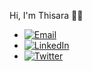 Hi, I'm Thisara 🙋‍♂️

- [![Email](https://img.shields.io/badge/-Email-black?logo=mail&logoColor=white)](mailto:thisarashaminda197@gmail.com)
- [![LinkedIn](https://img.shields.io/badge/-LinkedIn-blue?logo=linkedin&logoColor=white)](www.linkedin.com/in/thisara-shaminda-323868280)
- [![Twitter](https://img.shields.io/badge/-Twitter-blue?logo=twitter&logoColor=white)](https://twitter.com/YourTwitterHandle)
